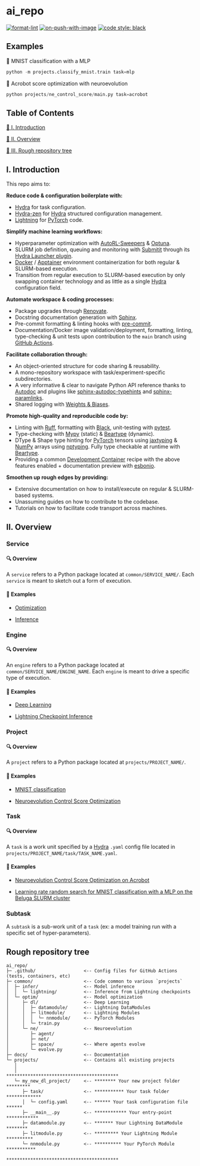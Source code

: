 # ai_repo

[![format-lint](
    https://github.com/MaximilienLC/ai_repo/actions/workflows/format-lint.yaml/badge.svg?event=push)](
        https://github.com/MaximilienLC/ai_repo/actions/workflows/format-lint.yaml)
[![on-push-with-image](
    https://github.com/MaximilienLC/ai_repo/actions/workflows/on-push-with-image.yaml/badge.svg?event=push)](
        https://github.com/MaximilienLC/ai_repo/actions/workflows/on-push-with-image.yaml)
[![code style: black](
    https://img.shields.io/badge/code%20style-black-000000.svg)](
        https://github.com/psf/black)

## Examples

🔢 MNIST classification with a MLP

```python
python -m projects.classify_mnist.train task=mlp
```

🤸 Acrobot score optimization with neuroevolution

```python
python projects/ne_control_score/main.py task=acrobot
```

## Table of Contents

[👀 I. Introduction](#i-introduction)

[📖 II. Overview](#ii-overview)

[🌳 III. Rough repository tree](#rough-repository-tree)

## I. Introduction

This repo aims to:

**Reduce code & configuration boilerplate with:**
* [Hydra](https://github.com/facebookresearch/hydra) for task configuration.
* [Hydra-zen](https://github.com/mit-ll-responsible-ai/hydra-zen) for
[Hydra](https://github.com/facebookresearch/hydra) structured configuration
management.
* [Lightning](https://github.com/Lightning-AI/pytorch-lightning) for
[PyTorch](https://github.com/pytorch/pytorch) code.

**Simplify machine learning workflows:**
* Hyperparameter optimization with
[AutoRL-Sweepers](https://github.com/facebookresearch/how-to-autorl) &
[Optuna](https://hydra.cc/docs/plugins/optuna_sweeper).
* SLURM job definition, queuing and monitoring with
[Submitit](https://github.com/facebookincubator/submitit) through its
[Hydra Launcher plugin](https://hydra.cc/docs/plugins/submitit_launcher/).
* [Docker](https://www.docker.com/) / [Apptainer](https://apptainer.org/)
environment containerization for both regular & SLURM-based execution.
* Transition from regular execution to SLURM-based execution by only swapping
container technology and as little as a single
[Hydra](https://github.com/facebookresearch/hydra)
configuration field.

**Automate workspace & coding processes:**
* Package upgrades through
[Renovate](https://github.com/renovatebot/renovate).
* Docstring documentation generation with
[Sphinx](https://github.com/sphinx-doc/sphinx).
* Pre-commit formatting & linting hooks with
[pre-commit](https://pre-commit.com/).
* Documentation/Docker image validation/deployment, formatting, linting,
type-checking & unit tests upon contribution to the ``main`` branch using
[GitHub Actions](https://github.com/features/actions).

**Facilitate collaboration through:**
* An object-oriented structure for code sharing & reusability.
* A mono-repository workspace with task/experiment-specific subdirectories.
* A very informative & clear to navigate Python API reference thanks to
[Autodoc](https://www.sphinx-doc.org/en/master/usage/extensions/autodoc.html)
and plugins like
[sphinx-autodoc-typehints](https://github.com/tox-dev/sphinx-autodoc-typehints)
and [sphinx-paramlinks](https://pypi.org/project/sphinx-paramlinks/).
* Shared logging with [Weights & Biases](https://wandb.ai/site).

**Promote high-quality and reproducible code by:**
* Linting with [Ruff](https://github.com/astral-sh/ruff),
formatting with [Black](https://github.com/psf/black),
unit-testing with [pytest](https://github.com/pytest-dev/pytest).
* Type-checking with [Mypy](https://github.com/python/mypy) (static)
& [Beartype](https://github.com/beartype/beartype) (dynamic).
* DType & Shape type hinting for [PyTorch](https://github.com/pytorch/pytorch)
tensors using [jaxtyping](https://github.com/google/jaxtyping) &
[NumPy](https://github.com/numpy/numpy) arrays using
[nptyping](https://github.com/ramonhagenaars/nptyping). Fully type checkable
at runtime with [Beartype](https://github.com/beartype/beartype).
* Providing a common [Development Container](https://containers.dev/)
recipe with the above features enabled + documentation preview
with [esbonio](https://github.com/swyddfa/esbonio).

**Smoothen up rough edges by providing:**
* Extensive documentation on how to install/execute on regular & SLURM-based
systems.
* Unassuming guides on how to contribute to the codebase.
* Tutorials on how to facilitate code transport across machines.

## II. Overview

### Service

#### 🔍 Overview

A ``service`` refers to a Python package located at
``common/SERVICE_NAME/``. Each ``service`` is meant to sketch out a form of
execution.

#### 📂 Examples

* [Optimization](
https://github.com/MaximilienLC/ai_repo/tree/main/common/optim/)

* [Inference](
https://github.com/MaximilienLC/ai_repo/tree/main/common/infer)

### Engine

#### 🔍 Overview

An ``engine`` refers to a Python package located at
``common/SERVICE_NAME/ENGINE_NAME``. Each ``engine`` is meant to drive a
specific type of execution.

#### 📂 Examples

* [Deep Learning](
https://github.com/MaximilienLC/ai_repo/tree/main/common/optim/dl)

* [Lightning Checkpoint Inference](
https://github.com/MaximilienLC/ai_repo/tree/main/common/infer/lightning)

### Project

#### 🔍 Overview

A ``project`` refers to a Python package located at ``projects/PROJECT_NAME/``.

#### 📂 Examples

* [MNIST classification](
https://github.com/MaximilienLC/ai_repo/tree/main/projects/classify_mnist/)

* [Neuroevolution Control Score Optimization](
https://github.com/MaximilienLC/ai_repo/tree/main/projects/ne_control_score/)

### Task

#### 🔍 Overview

A ``task`` is a work unit specified by a [Hydra](https://hydra.cc) ``.yaml``
config file located in ``projects/PROJECT_NAME/task/TASK_NAME.yaml``.

#### 📂 Examples

* [Neuroevolution Control Score Optimization on Acrobot](
https://github.com/MaximilienLC/ai_repo/tree/main/projects/ne_control_score/task/acrobot.yaml)

* [Learning rate random search for MNIST classification with a MLP on the
Beluga SLURM cluster](
https://github.com/MaximilienLC/ai_repo/tree/main/projects/classify_mnist/task/mlp_beluga.yaml)

### Subtask

A ``subtask`` is a sub-work unit of a ``task`` (ex: a model training run
with a specific set of hyper-parameters).

## Rough repository tree

```
ai_repo/
├─ .github/                  <-- Config files for GitHub Actions (tests, containers, etc)
├─ common/                   <-- Code common to various `projects`
│  ├─ infer/                 <-- Model inference
│  │  └─ lightning/          <-- Inference from Lightning checkpoints
│  └─ optim/                 <-- Model optimization
│     ├─ dl/                 <-- Deep Learning
│     │  ├─ datamodule/      <-- Lightning DataModules
│     │  ├─ litmodule/       <-- Lightning Modules
│     │  │  └─ nnmodule/     <-- PyTorch Modules
│     │  └─ train.py
│     └─ ne/                 <-- Neuroevolution
│        ├─ agent/
│        ├─ net/
│        ├─ space/           <-- Where agents evolve
│        └─ evolve.py
├─ docs/                     <-- Documentation
└─ projects/                 <-- Contains all existing projects
   │
   │                             ******************************************
   └─ my_new_dl_project/     <-- ******** Your new project folder *********
      ├─ task/               <-- *********** Your task folder *************
      │  └─ config.yaml      <-- ****** Your task configuration file ******
      ├─ __main__.py         <-- ************ Your entry-point ************
      ├─ datamodule.py       <-- ******* Your Lightning DataModule ********
      ├─ litmodule.py        <-- ********* Your Lightning Module **********
      └─ nnmodule.py         <-- ********** Your PyTorch Module ***********
                                 ******************************************
```
